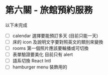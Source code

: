 # 第六關 - 旅館預約服務

以下未完成

- [ ] calendar 選擇要能預訂多天 (目前只能一天)
- [ ] 床的 icon 及說明文字要對照英文的類別來變換
- [ ] rooms 第一個照片應該要輪播或可切換
- [ ] 表單驗證要美化 目前只有 alert
- [ ] 語系切換 React Intl
- [ ] hamburger menu 裝飾用的

